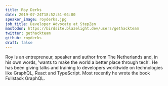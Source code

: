 ```yaml
---
title: Roy Derks
date: 2019-07-24T18:52:51-04:00
speaker_image: royderks.jpg
job_title: Developer Advocate at StepZen
mastodon: https://birdsite.blazelight.dev/users/gethackteam
twitter: gethackteam
github: royderks
draft: false
---
```


Roy is an entrepreneur, speaker and author from The Netherlands and, in his own words, 'wants to make the world a better place through tech'. He has been giving talks and training to developers worldwide on technologies like GraphQL, React and TypeScript. Most recently he wrote the book Fullstack GraphQL.
